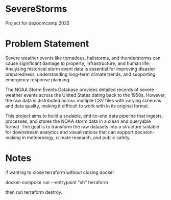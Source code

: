 # SevereStorms
Project for dezoomcamp 2025

# Problem Statement 

Severe weather events like tornadoes, hailstorms, and thunderstorms can cause significant damage to property, infrastructure, and human life. Analyzing historical storm event data is essential for improving disaster preparedness, understanding long-term climate trends, and supporting emergency response planning.

The NOAA Storm Events Database provides detailed records of severe weather events across the United States dating back to the 1950s. However, the raw data is distributed across multiple CSV files with varying schemas and data quality, making it difficult to work with in its original format.

This project aims to build a scalable, end-to-end data pipeline that ingests, processes, and stores the NOAA storm data in a clean and queryable format. The goal is to transform the raw datasets into a structure suitable for downstream analytics and visualizations that can support decision-making in meteorology, climate research, and public safety.


# Notes
if wanting to close terraform without closing docker 

docker-compose run --entrypoint "sh" terraform

then run terraform destroy. 
